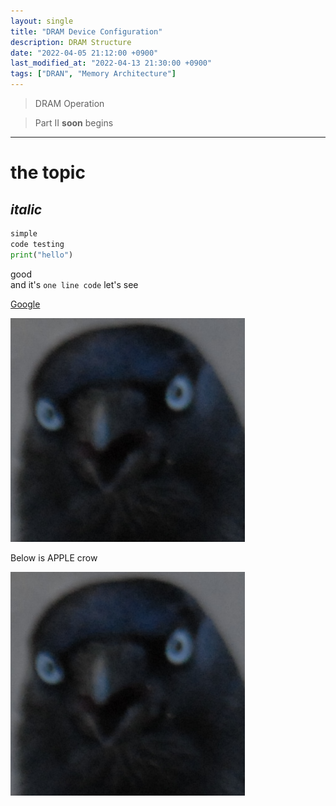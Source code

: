 ```yaml
---
layout: single
title: "DRAM Device Configuration"
description: DRAM Structure
date: "2022-04-05 21:12:00 +0900"
last_modified_at: "2022-04-13 21:30:00 +0900"
tags: ["DRAN", "Memory Architecture"]
---
```

	

> DRAM Operation 

> Part II __soon__ begins

---

# the topic

## _italic_

```python
simple
code testing
print("hello")
```


good <br>
and it's `one line code` let's see

[Google](https://google.com)

![come on crow~!](../assets/images/crow.png)

Below is APPLE crow

[![click on crow~!](../assets/images/crow.png)](https://apple.com)
